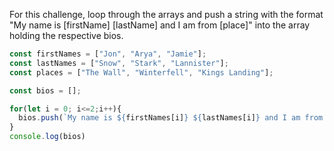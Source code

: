 For this challenge, loop through the arrays and push a string with the format <br> "My name is [firstName] [lastName] and I am from [place]" into the array holding the respective bios.

```javascript
const firstNames = ["Jon", "Arya", "Jamie"];
const lastNames = ["Snow", "Stark", "Lannister"];
const places = ["The Wall", "Winterfell", "Kings Landing"];

const bios = [];

for(let i = 0; i<=2;i++){
  bios.push(`My name is ${firstNames[i]} ${lastNames[i]} and I am from ${places[i]}`);
}
console.log(bios)

```
